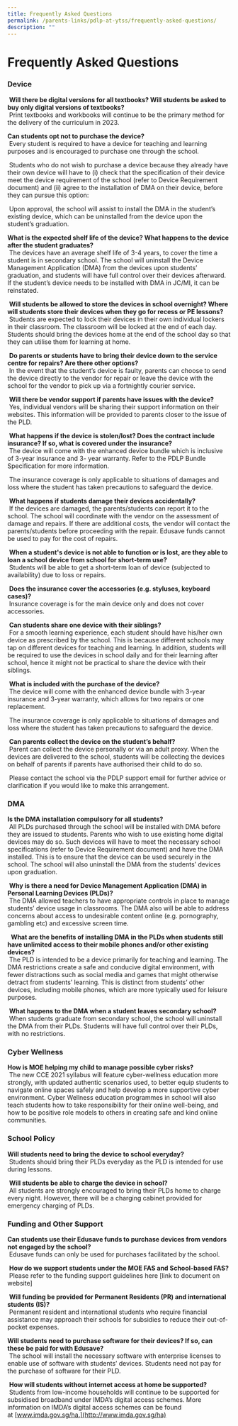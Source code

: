 ```yaml
---
title: Frequently Asked Questions
permalink: /parents-links/pdlp-at-ytss/frequently-asked-questions/
description: ""
---
```

# **Frequently Asked Questions**


### Device

 **Will there be digital versions for all textbooks? Will students be asked to buy only digital versions of textbooks?**    
 Print textbooks and workbooks will continue to be the primary method for the delivery of the curriculum in 2023.

**Can students opt not to purchase the device?**   
 Every student is required to have a device for teaching and learning purposes and is encouraged to purchase one through the school.

 Students who do not wish to purchase a device because they already have their own device will have to (i) check that the specification of their device meet the device requirement of the school (refer to Device Requirement document) and (ii) agree to the installation of DMA on their device, before they can pursue this option:

 Upon approval, the school will assist to install the DMA in the student’s existing device, which can be uninstalled from the device upon the student’s graduation.

**What is the expected shelf life of the device? What happens to the device after the student graduates?**   
 The devices have an average shelf life of 3-4 years, to cover the time a student is in secondary school. The school will uninstall the Device Management Application (DMA) from the devices upon students’ graduation, and students will have full control over their devices afterward. If the student’s device needs to be installed with DMA in JC/MI, it can be reinstated.

 **Will students be allowed to store the devices in school overnight? Where will students store their devices when they go for recess or PE lessons?**   
 Students are expected to lock their devices in their own individual lockers in their classroom. The classroom will be locked at the end of each day. Students should bring the devices home at the end of the school day so that they can utilise them for learning at home.

 **Do parents or students have to bring their device down to the service centre for repairs? Are there other options?**   
 In the event that the student’s device is faulty, parents can choose to send the device directly to the vendor for repair or leave the device with the school for the vendor to pick up via a fortnightly courier service.

 **Will there be vendor support if parents have issues with the device?**   
 Yes, individual vendors will be sharing their support information on their websites. This information will be provided to parents closer to the issue of the PLD.

 **What happens if the device is stolen/lost? Does the contract include insurance? If so, what is covered under the insurance?**   
 The device will come with the enhanced device bundle which is inclusive of 3-year insurance and 3- year warranty. Refer to the PDLP Bundle Specification for more information.

 The insurance coverage is only applicable to situations of damages and loss where the student has taken precautions to safeguard the device.

 **What happens if students damage their devices accidentally?**   
 If the devices are damaged, the parents/students can report it to the school. The school will coordinate with the vendor on the assessment of damage and repairs. If there are additional costs, the vendor will contact the parents/students before proceeding with the repair. Edusave funds cannot be used to pay for the cost of repairs.

 **When a student's device is not able to function or is lost, are they able to loan a school device from school for short-term use?**   
 Students will be able to get a short-term loan of device (subjected to availability) due to loss or repairs.

 **Does the insurance cover the accessories (e.g. styluses, keyboard cases)?**   
 Insurance coverage is for the main device only and does not cover accessories.

 **Can students share one device with their siblings?**   
 For a smooth learning experience, each student should have his/her own device as prescribed by the school. This is because different schools may tap on different devices for teaching and learning. In addition, students will be required to use the devices in school daily and for their learning after school, hence it might not be practical to share the device with their siblings.

 **What is included with the purchase of the device?**    
 The device will come with the enhanced device bundle with 3-year insurance and 3-year warranty, which allows for two repairs or one replacement.

 The insurance coverage is only applicable to situations of damages and loss where the student has taken precautions to safeguard the device.

 **Can parents collect the device on the student’s behalf?**   
 Parent can collect the device personally or via an adult proxy. When the devices are delivered to the school, students will be collecting the devices on behalf of parents if parents have authorised their child to do so.

 Please contact the school via the PDLP support email for further advice or clarification if you would like to make this arrangement.


### DMA

**Is the DMA installation compulsory for all students?**     
 All PLDs purchased through the school will be installed with DMA before they are issued to students. Parents who wish to use existing home digital devices may do so. Such devices will have to meet the necessary school specifications (refer to Device Requirement document) and have the DMA installed. This is to ensure that the device can be used securely in the school. The school will also uninstall the DMA from the students’ devices upon graduation.

 **Why is there a need for Device Management Application (DMA) in Personal Learning Devices (PLDs)?**    
 The DMA allowed teachers to have appropriate controls in place to manage students’ device usage in classrooms. The DMA also will be able to address concerns about access to undesirable content online (e.g. pornography, gambling etc) and excessive screen time.

  **What are the benefits of installing DMA in the PLDs when students still have unlimited access to their mobile phones and/or other existing devices?**    
 The PLD is intended to be a device primarily for teaching and learning. The DMA restrictions create a safe and conducive digital environment, with fewer distractions such as social media and games that might otherwise detract from students’ learning. This is distinct from students’ other devices, including mobile phones, which are more typically used for leisure purposes.

 **What happens to the DMA when a student leaves secondary school?**    
 When students graduate from secondary school, the school will uninstall the DMA from their PLDs. Students will have full control over their PLDs, with no restrictions.



### Cyber Wellness

**How is MOE helping my child to manage possible cyber risks?**    
 The new CCE 2021 syllabus will feature cyber-wellness education more strongly, with updated authentic scenarios used, to better equip students to navigate online spaces safely and help develop a more supportive cyber environment. Cyber Wellness education programmes in school will also teach students how to take responsibility for their online well-being, and how to be positive role models to others in creating safe and kind online communities.



### School Policy

**Will students need to bring the device to school everyday?**     
 Students should bring their PLDs everyday as the PLD is intended for use during lessons.

 **Will students be able to charge the device in school?**   
 All students are strongly encouraged to bring their PLDs home to charge every night. However, there will be a charging cabinet provided for emergency charging of PLDs.


### Funding and Other Support

**Can students use their Edusave funds to purchase devices from vendors not engaged by the school?**  
 Edusave funds can only be used for purchases facilitated by the school.

 **How do we support students under the MOE FAS and School-based FAS?**    
 Please refer to the funding support guidelines here \[link to document on website\]

 **Will funding be provided for Permanent Residents (PR) and international students (IS)?**   
 Permanent resident and international students who require financial assistance may approach their schools for subsidies to reduce their out-of-pocket expenses.

**Will students need to purchase software for their devices? If so, can these be paid for with Edusave?**   
 The school will install the necessary software with enterprise licenses to enable use of software with students’ devices. Students need not pay for the purchase of software for their PLD.

 **How will students without internet access at home be supported?**    
 Students from low-income households will continue to be supported for subsidised broadband under IMDA’s digital access schemes. More information on IMDA’s digital access schemes can be found at [www.imda.gov.sg/ha.](http://www.imda.gov.sg/ha)